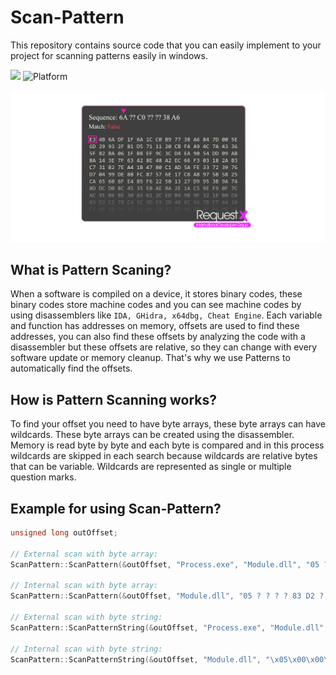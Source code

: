 # Scan-Pattern
This repository contains source code that you can easily implement to your project for scanning patterns easily in windows.

![](https://img.shields.io/badge/license-GNU-green?style=plastic) ![Platform](https://img.shields.io/badge/platform-Windows-blue?style=plastic)

![](https://raw.githubusercontent.com/kruz1337/Scan-Pattern/main/thumbnail.gif)

## What is Pattern Scaning?
When a software is compiled on a device, it stores binary codes, these binary codes store machine codes and you can see machine codes by using disassemblers like `IDA, GHidra, x64dbg, Cheat Engine`. 
Each variable and function has addresses on memory, offsets are used to find these addresses, you can also find these offsets by analyzing the code with a disassembler but these offsets are relative, so they can change with every software update or memory cleanup. That's why we use Patterns to automatically find the offsets.

## How is Pattern Scanning works?
To find your offset you need to have byte arrays, these byte arrays can have wildcards. These byte arrays can be created using the disassembler. Memory is read byte by byte and each byte is compared and in this process wildcards are skipped in each search because wildcards are relative bytes that can be variable. Wildcards are represented as single or multiple question marks.

## Example for using Scan-Pattern?
```c++
unsigned long outOffset;

// External scan with byte array:
ScanPattern::ScanPattern(&outOffset, "Process.exe", "Module.dll", "05 ? ? ? ? 83 D2 ? 0F AC D0");

// Internal scan with byte array:
ScanPattern::ScanPattern(&outOffset, "Module.dll", "05 ? ? ? ? 83 D2 ? 0F AC D0");

// External scan with byte string:
ScanPattern::ScanPatternString(&outOffset, "Process.exe", "Module.dll", "\x05\x00\x00\x00\x00\x83\xD2\x00\x0F\xAC\xD0", "x????xx?xxx");

// Internal scan with byte string:
ScanPattern::ScanPatternString(&outOffset, "Module.dll", "\x05\x00\x00\x00\x00\x83\xD2\x00\x0F\xAC\xD0", "x????xx?xxx");
```
